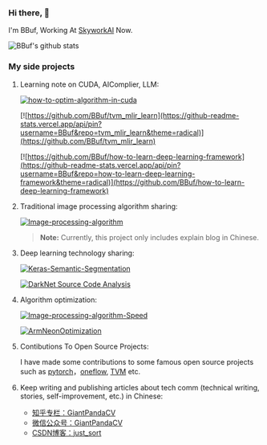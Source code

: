 ### Hi there, 👋

I'm BBuf, Working At [SkyworkAI](https://github.com/SkyworkAI) Now.

![BBuf's github stats](https://github-readme-stats.vercel.app/api?username=BBuf&show_icons=true&theme=tokyonight)


### My side projects

1. Learning note on CUDA, AIComplier, LLM:
    
   [![how-to-optim-algorithm-in-cuda](https://github-readme-stats.vercel.app/api/pin?username=BBuf&repo=how-to-optim-algorithm-in-cuda&theme=radical)](https://github.com/BBuf/how-to-optim-algorithm-in-cuda)

   [![https://github.com/BBuf/tvm_mlir_learn](https://github-readme-stats.vercel.app/api/pin?username=BBuf&repo=tvm_mlir_learn&theme=radical)](https://github.com/BBuf/tvm_mlir_learn)

   [![https://github.com/BBuf/how-to-learn-deep-learning-framework](https://github-readme-stats.vercel.app/api/pin?username=BBuf&repo=how-to-learn-deep-learning-framework&theme=radical)](https://github.com/BBuf/how-to-learn-deep-learning-framework)

3. Traditional image processing algorithm sharing:

    [![Image-processing-algorithm](https://github-readme-stats.vercel.app/api/pin?username=BBuf&repo=image-processing-algorithm&theme=radical)](https://github.com/BBuf/Image-processing-algorithm)

    > **Note:** Currently, this project only includes explain blog in Chinese.

4. Deep learning technology sharing:

   [![Keras-Semantic-Segmentation](https://github-readme-stats.vercel.app/api/pin?username=BBuf&repo=Keras-Semantic-Segmentation&theme=radical)](https://github.com/BBuf/Keras-Semantic-Segmentation)
   
   [![DarkNet Source Code Analysis](https://github-readme-stats.vercel.app/api/pin?username=BBuf&repo=DarkNet&theme=radical)](https://github.com/BBuf/Darknet)
   
5. Algorithm optimization:

    [![Image-processing-algorithm-Speed](https://github-readme-stats.vercel.app/api/pin?username=BBuf&repo=Image-processing-algorithm-Speed&theme=radical)](https://github.com/BBuf/Image-processing-algorithm-Speed)
  
    [![ArmNeonOptimization](https://github-readme-stats.vercel.app/api/pin?username=BBuf&repo=ArmNeonOptimization&theme=radical)](https://github.com/BBuf/ArmNeonOptimization)

6. Contibutions To Open Source Projects:

    I have made some contributions to some famous open source projects such as [pytorch](https://github.com/pytorch/pytorch)，[oneflow](https://github.com/Oneflow-Inc/oneflow), [TVM](https://github.com/apache/tvm) etc. 
    
7. Keep writing and publishing articles about tech comm (technical writing, stories, self-improvement, etc.) in Chinese:

    - [知乎专栏：GiantPandaCV](https://www.zhihu.com/column/giantpandacv)
    - [微信公众号：GiantPandaCV](https://img-blog.csdnimg.cn/20210507093115219.png)
    - [CSDN博客：just_sort](https://blog.csdn.net/just_sort/)
